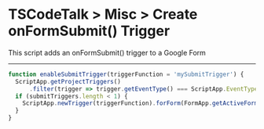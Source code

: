 # TSCodeTalk > Misc > Create onFormSubmit() Trigger


This script adds an onFormSubmit() trigger to a Google Form

---

```javascript
function enableSubmitTrigger(triggerFunction = 'mySubmitTrigger') {
  ScriptApp.getProjectTriggers()
      .filter(trigger => trigger.getEventType() === ScriptApp.EventType.ON_FORM_SUBMIT && trigger.getHandlerFunction() === triggerFunction);   
  if (submitTriggers.length < 1) {
    ScriptApp.newTrigger(triggerFunction).forForm(FormApp.getActiveForm()).onFormSubmit().create();
  }  
}
```

